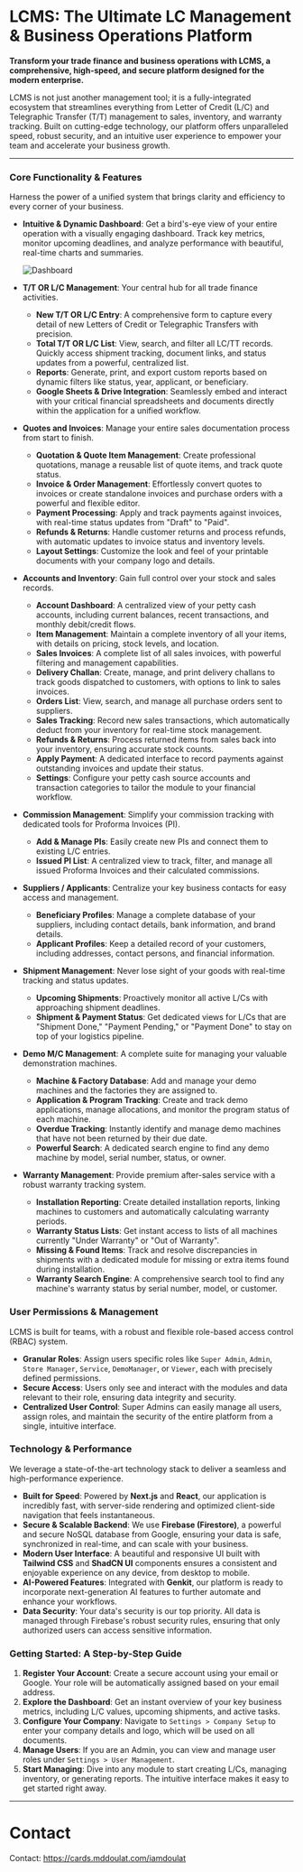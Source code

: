 
# LCMS: The Ultimate LC Management & Business Operations Platform

**Transform your trade finance and business operations with LCMS, a comprehensive, high-speed, and secure platform designed for the modern enterprise.**

LCMS is not just another management tool; it is a fully-integrated ecosystem that streamlines everything from Letter of Credit (L/C) and Telegraphic Transfer (T/T) management to sales, inventory, and warranty tracking. Built on cutting-edge technology, our platform offers unparalleled speed, robust security, and an intuitive user experience to empower your team and accelerate your business growth.

---

### Core Functionality & Features

Harness the power of a unified system that brings clarity and efficiency to every corner of your business.

*   **Intuitive & Dynamic Dashboard**: Get a bird's-eye view of your entire operation with a visually engaging dashboard. Track key metrics, monitor upcoming deadlines, and analyze performance with beautiful, real-time charts and summaries.

    ![Dashboard](https://res.cloudinary.com/dzepzzvh8/image/upload/v1753073651/Dashboard_r9smym.jpg)

*   **T/T OR L/C Management**: Your central hub for all trade finance activities.
    *   **New T/T OR L/C Entry**: A comprehensive form to capture every detail of new Letters of Credit or Telegraphic Transfers with precision.
    *   **Total T/T OR L/C List**: View, search, and filter all LC/TT records. Quickly access shipment tracking, document links, and status updates from a powerful, centralized list.
    *   **Reports**: Generate, print, and export custom reports based on dynamic filters like status, year, applicant, or beneficiary.
    *   **Google Sheets & Drive Integration**: Seamlessly embed and interact with your critical financial spreadsheets and documents directly within the application for a unified workflow.

*   **Quotes and Invoices**: Manage your entire sales documentation process from start to finish.
    *   **Quotation & Quote Item Management**: Create professional quotations, manage a reusable list of quote items, and track quote status.
    *   **Invoice & Order Management**: Effortlessly convert quotes to invoices or create standalone invoices and purchase orders with a powerful and flexible editor.
    *   **Payment Processing**: Apply and track payments against invoices, with real-time status updates from "Draft" to "Paid".
    *   **Refunds & Returns**: Handle customer returns and process refunds, with automatic updates to invoice status and inventory levels.
    *   **Layout Settings**: Customize the look and feel of your printable documents with your company logo and details.

*   **Accounts and Inventory**: Gain full control over your stock and sales records.
    *   **Account Dashboard**: A centralized view of your petty cash accounts, including current balances, recent transactions, and monthly debit/credit flows.
    *   **Item Management**: Maintain a complete inventory of all your items, with details on pricing, stock levels, and location.
    *   **Sales Invoices**: A complete list of all sales invoices, with powerful filtering and management capabilities.
    *   **Delivery Challan**: Create, manage, and print delivery challans to track goods dispatched to customers, with options to link to sales invoices.
    *   **Orders List**: View, search, and manage all purchase orders sent to suppliers.
    *   **Sales Tracking**: Record new sales transactions, which automatically deduct from your inventory for real-time stock management.
    *   **Refunds & Returns**: Process returned items from sales back into your inventory, ensuring accurate stock counts.
    *   **Apply Payment**: A dedicated interface to record payments against outstanding invoices and update their status.
    *   **Settings**: Configure your petty cash source accounts and transaction categories to tailor the module to your financial workflow.

*   **Commission Management**: Simplify your commission tracking with dedicated tools for Proforma Invoices (PI).
    *   **Add & Manage PIs**: Easily create new PIs and connect them to existing L/C entries.
    *   **Issued PI List**: A centralized view to track, filter, and manage all issued Proforma Invoices and their calculated commissions.

*   **Suppliers / Applicants**: Centralize your key business contacts for easy access and management.
    *   **Beneficiary Profiles**: Manage a complete database of your suppliers, including contact details, bank information, and brand details.
    *   **Applicant Profiles**: Keep a detailed record of your customers, including addresses, contact persons, and financial information.

*   **Shipment Management**: Never lose sight of your goods with real-time tracking and status updates.
    *   **Upcoming Shipments**: Proactively monitor all active L/Cs with approaching shipment deadlines.
    *   **Shipment & Payment Status**: Get dedicated views for L/Cs that are "Shipment Done," "Payment Pending," or "Payment Done" to stay on top of your logistics pipeline.

*   **Demo M/C Management**: A complete suite for managing your valuable demonstration machines.
    *   **Machine & Factory Database**: Add and manage your demo machines and the factories they are assigned to.
    *   **Application & Program Tracking**: Create and track demo applications, manage allocations, and monitor the program status of each machine.
    *   **Overdue Tracking**: Instantly identify and manage demo machines that have not been returned by their due date.
    *   **Powerful Search**: A dedicated search engine to find any demo machine by model, serial number, status, or owner.

*   **Warranty Management**: Provide premium after-sales service with a robust warranty tracking system.
    *   **Installation Reporting**: Create detailed installation reports, linking machines to customers and automatically calculating warranty periods.
    *   **Warranty Status Lists**: Get instant access to lists of all machines currently "Under Warranty" or "Out of Warranty".
    *   **Missing & Found Items**: Track and resolve discrepancies in shipments with a dedicated module for missing or extra items found during installation.
    *   **Warranty Search Engine**: A comprehensive search tool to find any machine's warranty status by serial number, model, or customer.

### User Permissions & Management

LCMS is built for teams, with a robust and flexible role-based access control (RBAC) system.

*   **Granular Roles**: Assign users specific roles like `Super Admin`, `Admin`, `Store Manager`, `Service`, `DemoManager`, or `Viewer`, each with precisely defined permissions.
*   **Secure Access**: Users only see and interact with the modules and data relevant to their role, ensuring data integrity and security.
*   **Centralized User Control**: Super Admins can easily manage all users, assign roles, and maintain the security of the entire platform from a single, intuitive interface.

### Technology & Performance

We leverage a state-of-the-art technology stack to deliver a seamless and high-performance experience.

*   **Built for Speed**: Powered by **Next.js** and **React**, our application is incredibly fast, with server-side rendering and optimized client-side navigation that feels instantaneous.
*   **Secure & Scalable Backend**: We use **Firebase (Firestore)**, a powerful and secure NoSQL database from Google, ensuring your data is safe, synchronized in real-time, and can scale with your business.
*   **Modern User Interface**: A beautiful and responsive UI built with **Tailwind CSS** and **ShadCN UI** components ensures a consistent and enjoyable experience on any device, from desktop to mobile.
*   **AI-Powered Features**: Integrated with **Genkit**, our platform is ready to incorporate next-generation AI features to further automate and enhance your workflows.
*   **Data Security**: Your data's security is our top priority. All data is managed through Firebase's robust security rules, ensuring that only authorized users can access sensitive information.

### Getting Started: A Step-by-Step Guide

1.  **Register Your Account**: Create a secure account using your email or Google. Your role will be automatically assigned based on your email address.
2.  **Explore the Dashboard**: Get an instant overview of your key business metrics, including L/C values, upcoming shipments, and active tasks.
3.  **Configure Your Company**: Navigate to `Settings > Company Setup` to enter your company details and logo, which will be used on all documents.
4.  **Manage Users**: If you are an Admin, you can view and manage user roles under `Settings > User Management`.
5.  **Start Managing**: Dive into any module to start creating L/Cs, managing inventory, or generating reports. The intuitive interface makes it easy to get started right away.

---

# Contact
Contact: https://cards.mddoulat.com/iamdoulat
